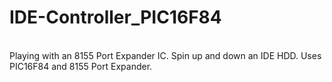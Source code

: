 # IDE-Controller_PIC16F84<br/>
<br/>
Playing with an 8155 Port Expander IC. Spin up and down an IDE HDD. Uses PIC16F84 and 8155 Port Expander.
